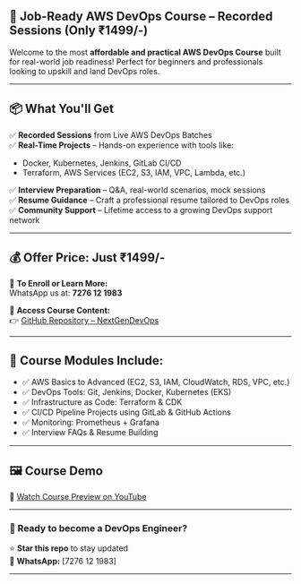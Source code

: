 ## 🚀 Job-Ready AWS DevOps Course – Recorded Sessions (Only ₹1499/-)

Welcome to the most **affordable and practical AWS DevOps Course** built for real-world job readiness! Perfect for beginners and professionals looking to upskill and land DevOps roles.

---

## 📦 What You'll Get

✅ **Recorded Sessions** from Live AWS DevOps Batches  
✅ **Real-Time Projects** – Hands-on experience with tools like:
- Docker, Kubernetes, Jenkins, GitLab CI/CD
- Terraform, AWS Services (EC2, S3, IAM, VPC, Lambda, etc.)

✅ **Interview Preparation** – Q&A, real-world scenarios, mock sessions  
✅ **Resume Guidance** – Craft a professional resume tailored to DevOps roles  
✅ **Community Support** – Lifetime access to a growing DevOps support network

---

## 💰 Offer Price: **Just ₹1499/-**

📲 **To Enroll or Learn More:**  
WhatsApp us at: **7276 12 1983**

🔗 **Access Course Content:**  
👉 [GitHub Repository – NextGenDevOps](https://github.com/namdev-rathod/NextGenDevOps)

---

## 📁 Course Modules Include:

- ✅ AWS Basics to Advanced (EC2, S3, IAM, CloudWatch, RDS, VPC, etc.)
- ✅ DevOps Tools: Git, Jenkins, Docker, Kubernetes (EKS)
- ✅ Infrastructure as Code: Terraform & CDK
- ✅ CI/CD Pipeline Projects using GitLab & GitHub Actions
- ✅ Monitoring: Prometheus + Grafana
- ✅ Interview FAQs & Resume Building

---

## 🖼 Course Demo

🎥 [Watch Course Preview on YouTube](https://www.youtube.com/watch?v=1tx44WgKam4)

---

### 💼 Ready to become a DevOps Engineer?

⭐ **Star this repo** to stay updated  
📲 **WhatsApp:** [7276 12 1983]  

---
